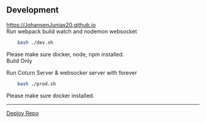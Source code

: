 ## Development
https://JohansenJunias20.github.io  
Run webpack build watch and nodemon websocket
```sh
    bash ./dev.sh
```
Please make sure docker, node, npm installed.  
Build Only

Run Coturn Server & websocker server with forever
```sh
    bash ./prod.sh
```
Please make sure docker installed.
<hr />

[Deploy Repo](https://github.com/JohansenJunias20/JohansenJunias20.github.io)